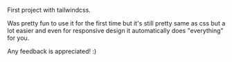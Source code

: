 First project with tailwindcss.

Was pretty fun to use it for the first time but it's still pretty same as css but a lot easier and even for responsive design
it automatically does "everything" for you.

Any feedback is appreciated! :)